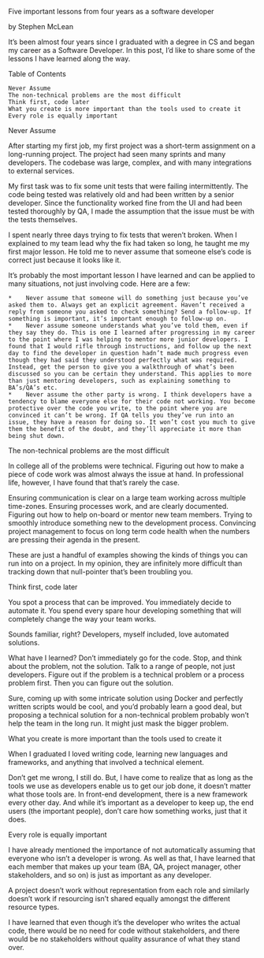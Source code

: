 Five important lessons from four years as a software developer

by Stephen McLean

It’s been almost four years since I graduated with a degree in CS and began my career as a Software Developer. In this post, I’d like to share some of the lessons I have learned along the way.

Table of Contents

    Never Assume
    The non-technical problems are the most difficult
    Think first, code later
    What you create is more important than the tools used to create it
    Every role is equally important

Never Assume

After starting my first job, my first project was a short-term assignment on a long-running project. The project had seen many sprints and many developers. The codebase was large, complex, and with many integrations to external services.

My first task was to fix some unit tests that were failing intermittently. The code being tested was relatively old and had been written by a senior developer. Since the functionality worked fine from the UI and had been tested thoroughly by QA, I made the assumption that the issue must be with the tests themselves.

I spent nearly three days trying to fix tests that weren’t broken. When I explained to my team lead why the fix had taken so long, he taught me my first major lesson. He told me to never assume that someone else’s code is correct just because it looks like it.

It’s probably the most important lesson I have learned and can be applied to many situations, not just involving code. Here are a few:

    *    Never assume that someone will do something just because you’ve asked them to. Always get an explicit agreement. Haven’t received a reply from someone you asked to check something? Send a follow-up. If something is important, it’s important enough to follow-up on.
    *    Never assume someone understands what you’ve told them, even if they say they do. This is one I learned after progressing in my career to the point where I was helping to mentor more junior developers. I found that I would rifle through instructions, and follow up the next day to find the developer in question hadn’t made much progress even though they had said they understood perfectly what was required. Instead, get the person to give you a walkthrough of what’s been discussed so you can be certain they understand. This applies to more than just mentoring developers, such as explaining something to BA’s/QA’s etc.
    *    Never assume the other party is wrong. I think developers have a tendency to blame everyone else for their code not working. You become protective over the code you write, to the point where you are convinced it can’t be wrong. If QA tells you they’ve run into an issue, they have a reason for doing so. It won’t cost you much to give them the benefit of the doubt, and they’ll appreciate it more than being shut down.

The non-technical problems are the most difficult

In college all of the problems were technical. Figuring out how to make a piece of code work was almost always the issue at hand. In professional life, however, I have found that that’s rarely the case.

Ensuring communication is clear on a large team working across multiple time-zones. Ensuring processes work, and are clearly documented. Figuring out how to help on-board or mentor new team members. Trying to smoothly introduce something new to the development process. Convincing project management to focus on long term code health when the numbers are pressing their agenda in the present.

These are just a handful of examples showing the kinds of things you can run into on a project. In my opinion, they are infinitely more difficult than tracking down that null-pointer that’s been troubling you.

Think first, code later

You spot a process that can be improved. You immediately decide to automate it. You spend every spare hour developing something that will completely change the way your team works.

Sounds familiar, right? Developers, myself included, love automated solutions.

What have I learned? Don’t immediately go for the code. Stop, and think about the problem, not the solution. Talk to a range of people, not just developers. Figure out if the problem is a technical problem or a process problem first. Then you can figure out the solution.

Sure, coming up with some intricate solution using Docker and perfectly written scripts would be cool, and you’d probably learn a good deal, but proposing a technical solution for a non-technical problem probably won’t help the team in the long run. It might just mask the bigger problem.

What you create is more important than the tools used to create it

When I graduated I loved writing code, learning new languages and frameworks, and anything that involved a technical element.

Don’t get me wrong, I still do. But, I have come to realize that as long as the tools we use as developers enable us to get our job done, it doesn’t matter what those tools are. In front-end development, there is a new framework every other day. And while it’s important as a developer to keep up, the end users (the important people), don’t care how something works, just that it does.

Every role is equally important

I have already mentioned the importance of not automatically assuming that everyone who isn’t a developer is wrong. As well as that, I have learned that each member that makes up your team (BA, QA, project manager, other stakeholders, and so on) is just as important as any developer.

A project doesn’t work without representation from each role and similarly doesn’t work if resourcing isn’t shared equally amongst the different resource types.

I have learned that even though it’s the developer who writes the actual code, there would be no need for code without stakeholders, and there would be no stakeholders without quality assurance of what they stand over.

